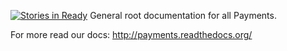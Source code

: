 [![Stories in Ready](https://badge.waffle.io/mozilla/payments.png?label=ready&title=Ready)](https://waffle.io/mozilla/payments)
General root documentation for all Payments.

For more read our docs: http://payments.readthedocs.org/
